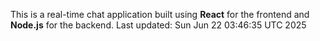 This is a real-time chat application built using **React** for the frontend and **Node.js** for the backend.
Last updated: Sun Jun 22 03:46:35 UTC 2025
